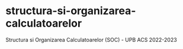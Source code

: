 # structura-si-organizarea-calculatoarelor
 Structura si Organizarea Calculatoarelor (SOC) - UPB ACS 2022-2023
